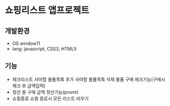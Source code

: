 # 쇼핑리스트 앱프로젝트 

## 개발환경
* OS window11
* lang: javascript, CSS3, HTML5

## 기능 
* 체크리스트 
사야할 물품목록 추가
사야할 물품목록 삭제 
물품 구매 체크기능(구매시 체크 후 금액입력)
* 정산
총 구매 금액 정산기능(promt)
* 쇼핑종료 
쇼핑 종료시 모든 리스트 비우기





